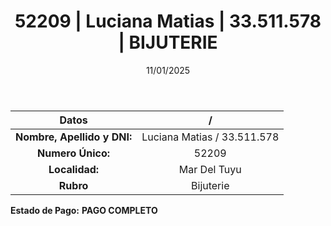 ﻿---
title: 52209 | Luciana Matias | 33.511.578 | BIJUTERIE
date: 11/01/2025
draft: false
tags: ['mar-del-tuyu', 'titular', 'bijuterie']
---

|          **Datos**          |  /  |
|:---------------------------:|:---:|
| **Nombre, Apellido y DNI:** | Luciana Matias / 33.511.578 |
|      **Numero Único:**      | 52209 |
|        **Localidad:**       | Mar Del Tuyu |
|          **Rubro**          | Bijuterie |

**Estado de Pago:** **PAGO COMPLETO**
